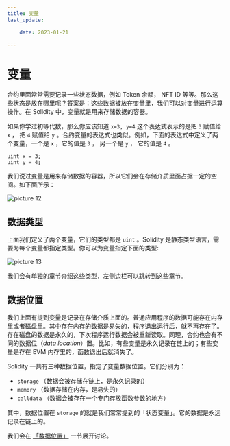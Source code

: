 ```yaml
---
title: 变量
last_update:

    date: 2023-01-21

---
```


# 变量

合约里面常常需要记录一些状态数据，例如 Token 余额， NFT ID 等等。那么这些状态是放在哪里呢？答案是：这些数据被放在变量里，我们可以对变量进行运算操作。在 Solidity 中，变量就是用来存储数据的容器。

如果你学过初等代数，那么你应该知道 `x=3, y=4` 这个表达式表示的是把 `3` 赋值给 `x` ， 把 `4` 赋值给 `y` 。合约变量的表达式也类似。例如，下面的表达式中定义了两个变量，一个是 `x` ，它的值是 `3` ， 另一个是 `y` ， 它的值是 `4` 。

```solidity
uint x = 3;
uint y = 4;
```

我们说过变量是用来存储数据的容器，所以它们会在存储介质里面占据一定的空间。如下面所示：

![picture 12](assets/variable/1674047266719.png)

  

## 数据类型

上面我们定义了两个变量，它们的类型都是 `uint` 。Solidity 是静态类型语言，需要为每个变量都指定类型。你可以为变量指定下面的类型:

![picture 13](assets/variable/1674047857438.png)

  

我们会有单独的章节介绍这些类型，左侧边栏可以跳转到这些章节。

## 数据位置

我们上面有提到变量是记录在存储介质上面的。普通应用程序的数据可能存在内存里或者磁盘里。其中存在内存的数据是易失的，程序退出运行后，就不再存在了。存在磁盘的数据是永久的，下次程序运行数据会被重新读取。同理，合约也会有不同的数据位（*data location*）置。比如，有些变量是永久记录在链上的；有些变量是存在 EVM 内存里的，函数退出后就消失了。

Solidity 一共有三种数据位置，指定了变量数据位置。它们分别为：

* `storage` （数据会被存储在链上，是永久记录的）
* `memory` （数据存储在内存，是易失的）
* `calldata` （数据会被存在一个专门存放函数参数的地方）

其中，数据位置在 `storage` 的就是我们常常提到的「状态变量」。它的数据是永远记录在链上的。

我们会在 [「数据位置」](*data-location*) 一节展开讨论。
